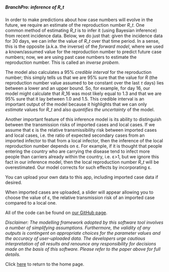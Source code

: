 ##### BranchPro: inference of $R\_t$

In order to make predictions about how case numbers will evolve in the future, we require an estimate of the reproduction number $R\_t$. One common method of estimating $R\_t$ is to infer it (using Bayesian inference) from recent incidence data. Below, we do just that: given the incidence data for 30 days, we can infer the value of $R\_t$ over that time period. In a sense, this is the opposite (a.k.a. the inverse) of the *forward model*, where we used a known/assumed value for the reproduction number to predict future case numbers; now, we are using past case numbers to estimate the reproduction number. This is called an *inverse probem*.

The model also calculates a 95% *credible interval* for the reproduction number; this simply tells us that we are 95% sure that the value for $R$ (the reproduction number value assumed to be constant over the last $\tau$ days) lies between a lower and an upper bound. So, for example, for day 16, our model might calculate that $R\_{16}$ was most likely equal to 1.3 and that we are 95% sure that it lay between 1.0 and 1.5. This credible interval is an important output of the model because it highlights that we can only *estimate* values for $R\_t$ and also *quantifies the uncertainty* of the model.

Another important feature of this inference model is its ability to distinguish between the transmission risks of imported cases and local cases. If we assume that ε is the relative transmissibility risk between imported cases and local cases, i.e. the ratio of expected secondary cases from an imported infector to that from a local infector, then the inference of the local reproduction number depends on ε. For example, if it is thought that people entering the country who are carrying the disease tend to infect more people than carriers already within the country, i.e. ε>1, but we ignore this fact in our inference model, then the local reproduction number $R\_t$ will be overestimated. Our model corrects for such effects by incorporating ε.

You can upload your own data to this app, including imported case data if desired.

When imported cases are uploaded, a slider will appear allowing you to choose the value of ε, the relative transmission risk of an imported case compared to a local one.

All of the code can be found on [our GitHub page](https://github.com/SABS-R3-Epidemiology/branchpro).

*Disclaimer: The modelling framework adopted by this software tool involves a number of simplifying assumptions. Furthermore, the validity of any outputs is contingent on appropriate choices for the parameter values and the accuracy of user-uploaded data. The developers urge cautious interpretation of all results and renounce any responsibility for decisions made on the basis of this software. Please refer to the paper above for full details.*

Click [here](https://sabs-r3-epidemiology.github.io/branchpro/) to return to the home page.
